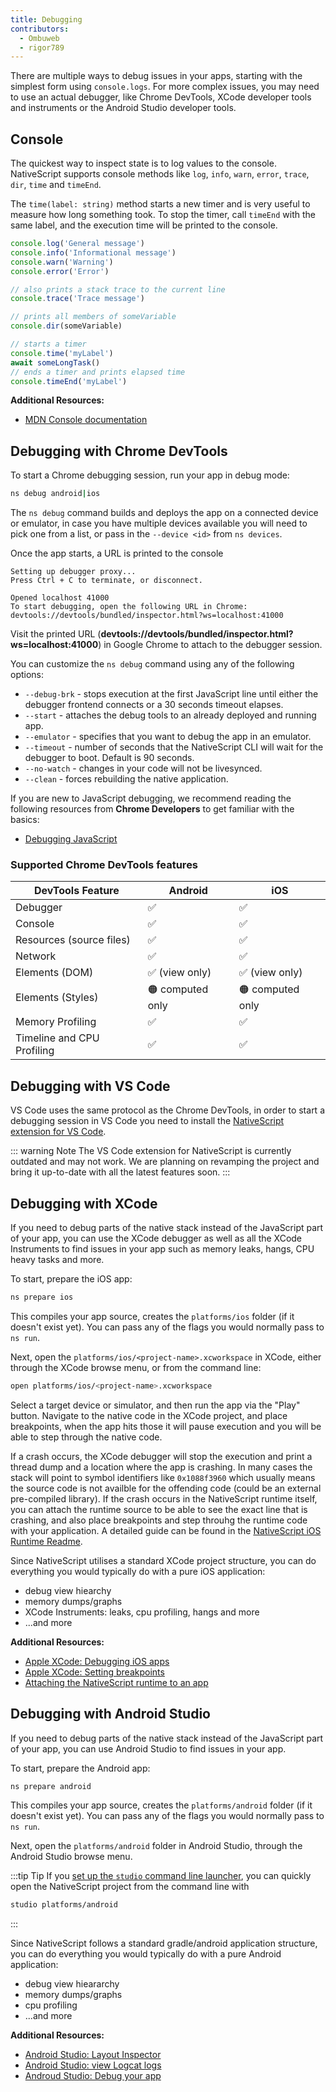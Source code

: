 ```yaml
---
title: Debugging
contributors:
  - Ombuweb
  - rigor789
---
```


There are multiple ways to debug issues in your apps, starting with the simplest form using `console.logs`. For more complex issues, you may need to use an actual debugger, like Chrome DevTools, XCode developer tools and instruments or the Android Studio developer tools.

## Console

The quickest way to inspect state is to log values to the console. NativeScript supports console methods like `log`, `info`, `warn`, `error`, `trace`, `dir`, `time` and `timeEnd`.

The `time(label: string)` method starts a new timer and is very useful to measure how long something took. To stop the timer, call `timeEnd` with the same label, and the execution time will be printed to the console.

```ts
console.log('General message')
console.info('Informational message')
console.warn('Warning')
console.error('Error')

// also prints a stack trace to the current line
console.trace('Trace message')

// prints all members of someVariable
console.dir(someVariable)

// starts a timer
console.time('myLabel')
await someLongTask()
// ends a timer and prints elapsed time
console.timeEnd('myLabel')
```

**Additional Resources:**

- [MDN Console documentation](https://developer.mozilla.org/en-US/docs/Web/API/console)

## Debugging with Chrome DevTools

To start a Chrome debugging session, run your app in debug mode:

```bash
ns debug android|ios
```

The `ns debug` command builds and deploys the app on a connected device or emulator, in case you have multiple devices available you will need to pick one from a list, or pass in the `--device <id>` from `ns devices`.

Once the app starts, a URL is printed to the console

```bash{5-6}
Setting up debugger proxy...
Press Ctrl + C to terminate, or disconnect.

Opened localhost 41000
To start debugging, open the following URL in Chrome:
devtools://devtools/bundled/inspector.html?ws=localhost:41000
```

Visit the printed URL (**devtools://devtools/bundled/inspector.html?ws=localhost:41000**) in Google Chrome to attach to the debugger session.

You can customize the `ns debug` command using any of the following options:

- `--debug-brk` - stops execution at the first JavaScript line until either the debugger frontend connects or a 30 seconds timeout elapses.
- `--start` - attaches the debug tools to an already deployed and running app.
- `--emulator` - specifies that you want to debug the app in an emulator.
- `--timeout` - number of seconds that the NativeScript CLI will wait for the debugger to boot. Default is 90 seconds.
- `--no-watch` - changes in your code will not be livesynced.
- `--clean` - forces rebuilding the native application.

If you are new to JavaScript debugging, we recommend reading the following resources from **Chrome Developers** to get familiar with the basics:

- [Debugging JavaScript](https://developer.chrome.com/docs/devtools/javascript/)

### Supported Chrome DevTools features

| DevTools Feature           | Android                        | iOS                            |
| -------------------------- | ------------------------------ | ------------------------------ |
| Debugger                   | :white_check_mark:             | :white_check_mark:             |
| Console                    | :white_check_mark:             | :white_check_mark:             |
| Resources (source files)   | :white_check_mark:             | :white_check_mark:             |
| Network                    | :white_check_mark:             | :white_check_mark:             |
| Elements (DOM)             | :white_check_mark: (view only) | :white_check_mark: (view only) |
| Elements (Styles)          | :orange_circle: computed only  | :orange_circle: computed only  |
| Memory Profiling           | :white_check_mark:             | :white_check_mark:             |
| Timeline and CPU Profiling | :white_check_mark:             | :white_check_mark:             |

## Debugging with VS Code

VS Code uses the same protocol as the Chrome DevTools, in order to start a debugging session in VS Code you need to install the [NativeScript extension for VS Code](https://marketplace.visualstudio.com/items?itemName=NativeScript.nativescript).

::: warning Note
The VS Code extension for NativeScript is currently outdated and may not work. We are planning on revamping the project and bring it up-to-date with all the latest features soon.
:::

## Debugging with XCode

If you need to debug parts of the native stack instead of the JavaScript part of your app, you can use the XCode debugger as well as all the XCode Instruments to find issues in your app such as memory leaks, hangs, CPU heavy tasks and more.

To start, prepare the iOS app:

```bash
ns prepare ios
```

This compiles your app source, creates the `platforms/ios` folder (if it doesn't exist yet). You can pass any of the flags you would normally pass to `ns run`.

Next, open the `platforms/ios/<project-name>.xcworkspace` in XCode, either through the XCode browse menu, or from the command line:

```bash
open platforms/ios/<project-name>.xcworkspace
```

Select a target device or simulator, and then run the app via the "Play" button. Navigate to the native code in the XCode project, and place breakpoints, when the app hits those it will pause execution and you will be able to step through the native code.

If a crash occurs, the XCode debugger will stop the execution and print a thread dump and a location where the app is crashing. In many cases the stack will point to symbol identifiers like `0x1088f3960` which usually means the source code is not availble for the offending code (could be an external pre-compiled library). If the crash occurs in the NativeScript runtime itself, you can attach the runtime source to be able to see the exact line that is crashing, and also place breakpoints and step throuhg the runtime code with your application. A detailed guide can be found in the [NativeScript iOS Runtime Readme](https://github.com/NativeScript/ns-v8ios-runtime#attaching-the-runtime-to-a-nativescript-app).

Since NativeScript utilises a standard XCode project structure, you can do everything you would typically do with a pure iOS application:

- debug view hiearchy
- memory dumps/graphs
- XCode Instruments: leaks, cpu profiling, hangs and more
- ...and more

**Additional Resources:**

- [Apple XCode: Debugging iOS apps](https://developer.apple.com/documentation/xcode/diagnosing-and-resolving-bugs-in-your-running-app?language=objc)
- [Apple XCode: Setting breakpoints](https://developer.apple.com/documentation/xcode/setting-breakpoints-to-pause-your-running-app?language=objc)
- [Attaching the NativeScript runtime to an app](https://github.com/NativeScript/ns-v8ios-runtime#attaching-the-runtime-to-a-nativescript-app)

## Debugging with Android Studio

If you need to debug parts of the native stack instead of the JavaScript part of your app, you can use Android Studio to find issues in your app.

To start, prepare the Android app:

```bash
ns prepare android
```

This compiles your app source, creates the `platforms/android` folder (if it doesn't exist yet). You can pass any of the flags you would normally pass to `ns run`.

Next, open the `platforms/android` folder in Android Studio, through the Android Studio browse menu.

:::tip Tip
If you [set up the `studio` command line launcher](https://stackoverflow.com/a/48266060/2270725), you can quickly open the NativeScript project from the command line with

```bash
studio platforms/android
```

:::

Since NativeScript follows a standard gradle/android application structure, you can do everything you would typically do with a pure Android application:

- debug view hieararchy
- memory dumps/graphs
- cpu profiling
- ...and more

**Additional Resources:**

- [Android Studio: Layout Inspector](https://developer.android.com/studio/debug/layout-inspector)
- [Android Studio: view Logcat logs](https://developer.android.com/studio/debug/am-logcat)
- [Androud Studio: Debug your app](https://developer.android.com/studio/debug#startdebug)
